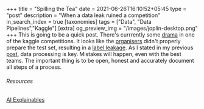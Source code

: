 +++
title = "Spilling the Tea"
date = 2021-06-26T16:10:52+05:45
type = "post"
description = "When a data leak ruined a competition"
in_search_index = true
[taxonomies]
tags = ["Data", "Data Pipelines","Kaggle"]
[extra]
og_preview_img = "/images/joplin-desktop.png"
+++
This is going to be a quick post. There's currrently some [drama](https://www.kaggle.com/c/seti-breakthrough-listen/discussion/246772) in one of the kaggle competitions. It looks like the [organisers](https://www.kaggle.com/c/seti-breakthrough-listen/discussion/246782) didn't properly prepare the test set, resulting in a [label leakage](https://www.kaggle.com/kazanova/leak-submission-lb-0-991). As I stated in my previous [post](https://www.hssn2.com/posts/dataworld-episode-1/), data processing is key. Mistakes will happen, even with the best teams. The important thing is to be open, honest and accurately document all steps of a process.

###### Resources
[AI Explainables](https://pair.withgoogle.com/explorables/)


